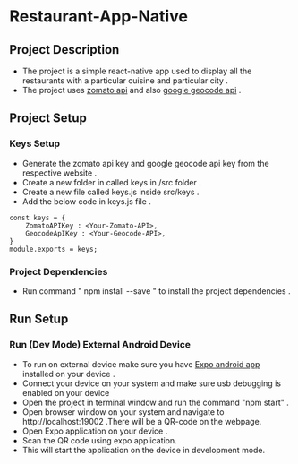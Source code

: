 # Restaurant-App-Native

## Project Description 

* The project is a simple react-native app used to display all the restaurants with a particular cuisine and particular city .
* The project uses [zomato api](https://developers.zomato.com) and also [google geocode api](https://developers.google.com/maps/documentation/geocoding/start)   .

## Project Setup 

### Keys Setup

* Generate the zomato api key and google geocode api key from the respective website .
* Create a new folder in called keys in /src folder .
* Create a new file called keys.js inside src/keys .
* Add the below code in keys.js file . 
```
const keys = {
    ZomatoAPIKey : <Your-Zomato-API>,
    GeocodeApIKey : <Your-Geocode-API>,
}
module.exports = keys;
```

### Project Dependencies
* Run command " npm install --save " to install the project dependencies .

## Run Setup

### Run (Dev Mode) External Android Device

* To run on external device make sure you have [Expo android app](https://play.google.com/store/apps/details?id=host.exp.exponent&hl=en_IN) installed on your device .
* Connect your device on your system and make sure usb debugging is enabled on your device
* Open the project in terminal window and run the command "npm start" .
* Open browser window on your system and navigate to http://localhost:19002 .There will be a QR-code on the webpage.
* Open Expo application on your device .
* Scan the QR code using expo application.
* This will start the application on the device in development mode.
